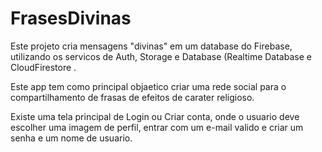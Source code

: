 # FrasesDivinas

Este projeto cria mensagens "divinas" em um database do Firebase, utilizando os servicos de Auth, Storage e Database (Realtime Database e CloudFirestore .

Este app tem como principal objaetico criar uma rede social para o compartilhamento de frasas de efeitos de carater religioso.

Existe uma tela principal de Login ou Criar conta, onde o usuario deve escolher uma imagem de perfil, entrar com um e-mail valido e criar um senha e um nome de usuario.


